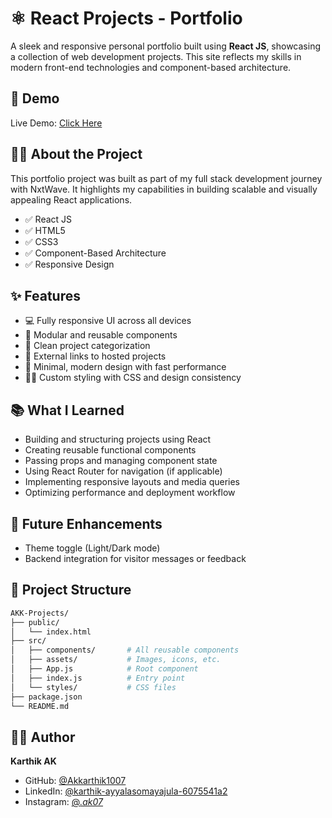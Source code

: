 # ⚛️ React Projects - Portfolio

A sleek and responsive personal portfolio built using **React JS**, showcasing a collection of web development projects. This site reflects my skills in modern front-end technologies and component-based architecture.

## 🚀 Demo

Live Demo: [Click Here](https://akkprojects.ccbp.tech/)

## 👨‍💻 About the Project

This portfolio project was built as part of my full stack development journey with NxtWave. It highlights my capabilities in building scalable and visually appealing React applications.

- ✅ React JS  
- ✅ HTML5  
- ✅ CSS3  
- ✅ Component-Based Architecture  
- ✅ Responsive Design

## ✨ Features

- 💻 Fully responsive UI across all devices  
- 🧩 Modular and reusable components  
- 📂 Clean project categorization  
- 🔗 External links to hosted projects  
- 🎯 Minimal, modern design with fast performance  
- 🧑‍🎨 Custom styling with CSS and design consistency

## 📚 What I Learned

- Building and structuring projects using React  
- Creating reusable functional components  
- Passing props and managing component state  
- Using React Router for navigation (if applicable)  
- Implementing responsive layouts and media queries  
- Optimizing performance and deployment workflow

## 🔮 Future Enhancements

- Theme toggle (Light/Dark mode)  
- Backend integration for visitor messages or feedback

## 📁 Project Structure

```bash
AKK-Projects/
├── public/
│   └── index.html
├── src/
│   ├── components/       # All reusable components
│   ├── assets/           # Images, icons, etc.
│   ├── App.js            # Root component
│   ├── index.js          # Entry point
│   └── styles/           # CSS files
├── package.json
└── README.md
```

## 🙋‍♂️ Author

**Karthik AK**  
- GitHub: [@Akkarthik1007](https://github.com/Akkarthik1007)  
- LinkedIn: [@karthik-ayyalasomayajula-6075541a2](https://www.linkedin.com/in/karthik-ayyalasomayajula-6075541a2)  
- Instagram: [@_.ak07_](https://instagram.com/_.ak07_)
